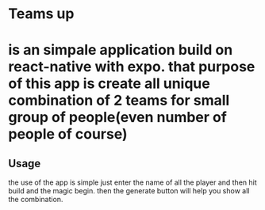 <h1>Teams up<h1>
<p>is an simpale application build on react-native with expo.
that purpose of this app is create all unique combination of
2 teams for small group of people(even number of people of course)
</p>

<h2> Usage </h2>
<p>
the use of the app is simple just enter the name of all the player
and then hit build and the magic begin.
then the generate button will help you show all the combination.
</p>

